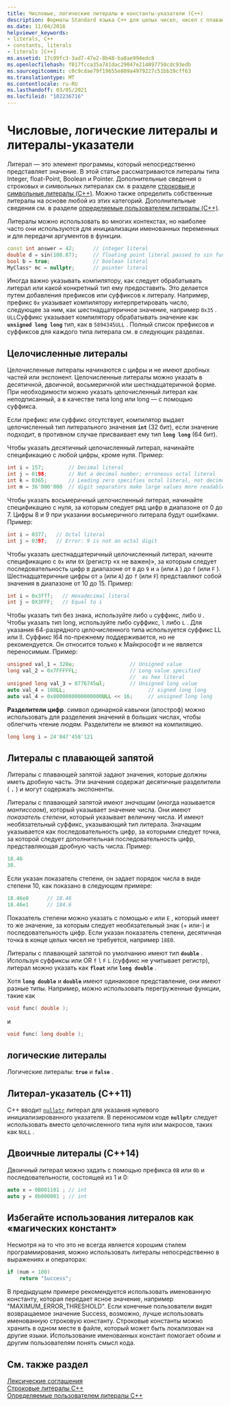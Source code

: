 ```yaml
---
title: Числовые, логические литералы и константы-указатели (C++)
description: Форматы Standard языка C++ для целых чисел, чисел с плавающей запятой, логических значений и литералов-указателей.
ms.date: 11/04/2016
helpviewer_keywords:
- literals, C++
- constants, literals
- literals [C++]
ms.assetid: 17c09fc3-3ad7-47e2-8b48-ba8ae994edc8
ms.openlocfilehash: f817fcca35a741dac29047e214897758cdc93edb
ms.sourcegitcommit: c0c9cdae79f19655e809a4979227c51bb19cff63
ms.translationtype: MT
ms.contentlocale: ru-RU
ms.lasthandoff: 03/05/2021
ms.locfileid: "102236716"
---
```

# <a name="numeric-boolean-and-pointer-literals"></a>Числовые, логические литералы и литералы-указатели

Литерал — это элемент программы, который непосредственно представляет значение. В этой статье рассматриваются литералы типа Integer, float-Point, Boolean и Pointer. Дополнительные сведения о строковых и символьных литералах см. в разделе [строковые и символьные литералы (C++)](../cpp/string-and-character-literals-cpp.md). Можно также определить собственные литералы на основе любой из этих категорий. Дополнительные сведения см. в разделе [определяемые пользователем литералы (C++)](../cpp/user-defined-literals-cpp.md).

Литералы можно использовать во многих контекстах, но наиболее часто они используются для инициализации именованных переменных и для передачи аргументов в функции.

```cpp
const int answer = 42;      // integer literal
double d = sin(108.87);     // floating point literal passed to sin function
bool b = true;              // boolean literal
MyClass* mc = nullptr;      // pointer literal
```

Иногда важно указывать компилятору, как следует обрабатывать литерал или какой конкретный тип ему предоставить. Это делается путем добавления префиксов или суффиксов к литералу. Например, префикс `0x` указывает компилятору интерпретировать число, следующее за ним, как шестнадцатеричное значение, например `0x35` . `ULL`Суффикс указывает компилятору обрабатывать значение как **`unsigned long long`** тип, как в `5894345ULL` . Полный список префиксов и суффиксов для каждого типа литерала см. в следующих разделах.

## <a name="integer-literals"></a>Целочисленные литералы

Целочисленные литералы начинаются с цифры и не имеют дробных частей или экспонент. Целочисленные литералы можно указать в десятичной, двоичной, восьмеричной или шестнадцатеричной форме. При необходимости можно указать целочисленный литерал как неподписанный, а в качестве типа long или long — с помощью суффикса.

Если префикс или суффикс отсутствует, компилятор выдает целочисленный тип литерального значения **`int`** (32 бит), если значение подходит, в противном случае присваивает ему тип **`long long`** (64 бит).

Чтобы указать десятичный целочисленный литерал, начинайте спецификацию с любой цифры, кроме нуля. Пример:

```cpp
int i = 157;        // Decimal literal
int j = 0198;       // Not a decimal number; erroneous octal literal
int k = 0365;       // Leading zero specifies octal literal, not decimal
int m = 36'000'000  // digit separators make large values more readable
```

Чтобы указать восьмеричный целочисленный литерал, начинайте спецификацию с нуля, за которым следует ряд цифр в диапазоне от 0 до 7. Цифры 8 и 9 при указании восьмеричного литерала будут ошибками. Пример:

```cpp
int i = 0377;   // Octal literal
int j = 0397;   // Error: 9 is not an octal digit
```

Чтобы указать шестнадцатеричный целочисленный литерал, начните спецификацию с `0x` или `0X` (регистр «x не важен)», за которым следует последовательность цифр в диапазоне от `0` до `9` и `a` (или `A` ) до `f` (или `F` ). Шестнадцатеричные цифры от `a` (или `A`) до `f` (или `F`) представляют собой значения в диапазоне от 10 до 15. Пример:

```cpp
int i = 0x3fff;   // Hexadecimal literal
int j = 0X3FFF;   // Equal to i
```

Чтобы указать тип без знака, используйте либо `u` суффикс, либо `U` . Чтобы указать тип long, используйте либо суффикс, `l` либо `L` . Для указания 64-разрядного целочисленного типа используется суффикс LL или ll. Суффикс I64 по-прежнему поддерживается, но не рекомендуется. Он относится только к Майкрософт и не является переносимым. Пример:

```cpp
unsigned val_1 = 328u;                  // Unsigned value
long val_2 = 0x7FFFFFL;                 // Long value specified
                                        //  as hex literal
unsigned long val_3 = 0776745ul;        // Unsigned long value
auto val_4 = 108LL;                           // signed long long
auto val_4 = 0x8000000000000000ULL << 16;     // unsigned long long
```

**Разделители цифр**. символ одинарной кавычки (апостроф) можно использовать для разделения значений в больших числах, чтобы облегчить чтение людям. Разделители не влияют на компиляцию.

```cpp
long long i = 24'847'458'121
```

## <a name="floating-point-literals"></a>Литералы с плавающей запятой

Литералы с плавающей запятой задают значения, которые должны иметь дробную часть. Эти значения содержат десятичные разделители ( **`.`** ) и могут содержать экспоненты.

Литералы с плавающей запятой имеют *значащим* (иногда называется *мантиссаом*), который указывает значение числа. Они имеют *показатель степени*, который указывает величину числа. И имеют необязательный суффикс, указывающий тип литерала. Значащим указывается как последовательность цифр, за которыми следует точка, за которой следует дополнительная последовательность цифр, представляющая дробную часть числа. Пример:

```cpp
18.46
38.
```

Если указан показатель степени, он задает порядок числа в виде степени 10, как показано в следующем примере:

```cpp
18.46e0      // 18.46
18.46e1      // 184.6
```

Показатель степени можно указать с помощью `e` или `E` , который имеет то же значение, за которым следует необязательный знак (+ или-) и последовательность цифр.  Если указан показатель степени, десятичная точка в конце целых чисел не требуется, например `18E0`.

Литералы с плавающей запятой по умолчанию имеют тип **`double`** . Используя суффиксы или OR `f` `l` `F` `L` (суффикс не учитывает регистр), литерал можно указать как **`float`** или **`long double`** .

Хотя **`long double`** и **`double`** имеют одинаковое представление, они имеют разные типы. Например, можно использовать перегруженные функции, такие как

```cpp
void func( double );
```

и

```cpp
void func( long double );
```

## <a name="boolean-literals"></a>логические литералы

Логические литералы: **`true`** и **`false`** .

## <a name="pointer-literal-c11"></a>Литерал-указатель (C++11)

C++ вводит [`nullptr`](../cpp/nullptr.md) литерал для указания нулевого инициализированного указателя. В переносимом коде **`nullptr`** следует использовать вместо целочисленного типа нуля или макросов, таких как `NULL` .

## <a name="binary-literals-c14"></a>Двоичные литералы (C++14)

Двоичный литерал можно задать с помощью префикса `0B` или `0b` и последовательности, состоящей из 1 и 0:

```cpp
auto x = 0B001101 ; // int
auto y = 0b000001 ; // int
```

## <a name="avoid-using-literals-as-magic-constants"></a>Избегайте использования литералов как «магических констант»

Несмотря на то что это не всегда является хорошим стилем программирования, можно использовать литералы непосредственно в выражениях и операторах:

```cpp
if (num < 100)
    return "Success";
```

В предыдущем примере рекомендуется использовать именованную константу, которая передает ясное значение, например "MAXIMUM_ERROR_THRESHOLD". Если конечные пользователи видят возвращаемое значение Success, возможно, лучше использовать именованную строковую константу. Строковые константы можно хранить в одном месте в файле, который может быть локализован на другие языки. Использование именованных констант помогает обоим и другим пользователям понять смысл кода.

## <a name="see-also"></a>См. также раздел

[Лексические соглашения](../cpp/lexical-conventions.md)<br/>
[Строковые литералы C++](../cpp/string-and-character-literals-cpp.md)<br/>
[Определяемые пользователем литералы C++](../cpp/user-defined-literals-cpp.md)

